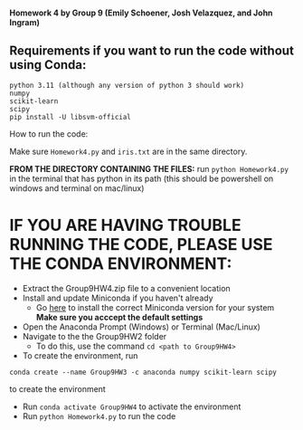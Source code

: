 #### Homework 4 by Group 9 (Emily Schoener, Josh Velazquez, and John Ingram)
## Requirements if you want to run the code without using Conda:
```
python 3.11 (although any version of python 3 should work)
numpy
scikit-learn
scipy
pip install -U libsvm-official
```

How to run the code:

Make sure `Homework4.py` and `iris.txt` are in the same directory.

**FROM THE DIRECTORY CONTAINING THE FILES:** 
run `python Homework4.py` in the terminal that has python in its path (this should be powershell on windows and terminal on mac/linux)

# IF YOU ARE HAVING TROUBLE RUNNING THE CODE, PLEASE USE THE CONDA ENVIRONMENT:
- Extract the Group9HW4.zip file to a convenient location
- Install and update Miniconda if you haven't already
    - Go [here](https://docs.conda.io/en/latest/miniconda.html) to install the correct Miniconda version for your system **Make sure you acccept the default settings**
- Open the Anaconda Prompt (Windows) or Terminal (Mac/Linux)
- Navigate to the the Group9HW2 folder
    - To do this, use the command `cd <path to Group9HW4>`
- To create the environment, run
```
conda create --name Group9HW3 -c anaconda numpy scikit-learn scipy 
``` 
to create the environment
- Run `conda activate Group9HW4` to activate the environment
- Run `python Homework4.py` to run the code

